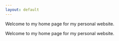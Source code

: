 ```yaml
---
layout: default
---
```


Welcome to my home page for my personal website.

Welcome to my home page for my personal website.

